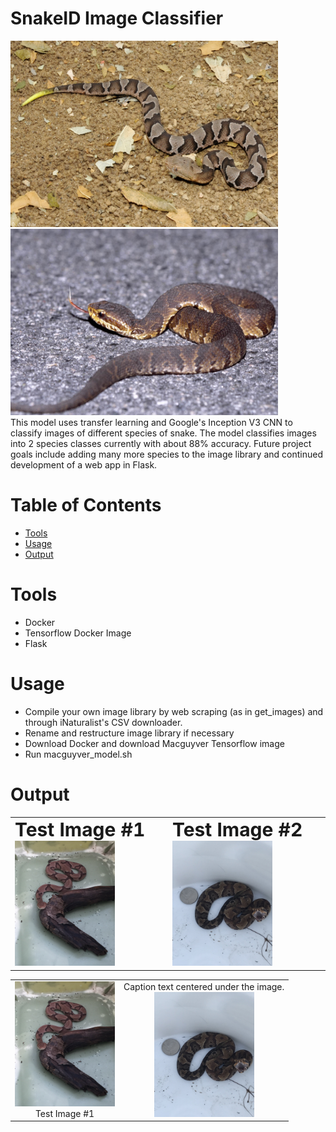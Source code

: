 # SnakeID Image Classifier
<div>
  <img src="snake_images/1.jpeg" width="428" height="298"/>
  <img src="snake_images/2.jpeg" width="428" height="298"/>
</div>
This model uses transfer learning and Google's Inception V3 CNN to classify images of different species of snake. The model classifies images into 2 species classes currently with about 88% accuracy. Future project goals include adding many more species to the image library and continued development of a web app in Flask.

# Table of Contents
* [Tools](#tools)
* [Usage](#usage)
* [Output](#output)

# <a name="tools"></a>Tools
* Docker
* Tensorflow Docker Image
* Flask

# <a name="usage"></a>Usage
* Compile your own image library by web scraping (as in get_images) and through iNaturalist's CSV downloader.
* Rename and restructure image library if necessary
* Download Docker and download Macguyver Tensorflow image
* Run macguyver_model.sh

# <a name="output"></a>Output
<table border="0">
 <tr>
    <td><b style="font-size:30px">Test Image #1</b>
      <img src="snake_images/827.jpg" width="160" height="200"/>
   </td>
    <td><b style="font-size:30px">Test Image #2</b>
      <img src="snake_images/1050.jpg" width="160" height="200"/>
   </td>
 </tr>
</table>
<!--
<div>
  <img src="snake_images/827.jpg" width="160" height="200"/>
  <img src="snake_images/1050.jpg" width="160" height="200"/>
</div>
-->
<!--
<table>
  <tr>
   <th>Test Image #1</th>
   <th>Test Image #2</th>
  </tr>
  <tr>
   <td>text in column</td>
   <td>text in column</td>
   <td>text in column</td>
   <img src="snake_images/827.jpg" width="160" height="200"/>
   <img src="snake_images/1050.jpg" width="160" height="200"/>
  </tr>
 </table>
 -->
<table width="500" border="0" cellpadding="5">

<tr>

<td align="center" valign="center">
<img src="snake_images/827.jpg" width="160" height="200"/>
<br />
Test Image #1
</td>

<td align="center" valign="center">
  Caption text centered under the image.
  <br />
<img src="snake_images/1050.jpg" width="160" height="200"/>


</td>

</tr>

</table>
